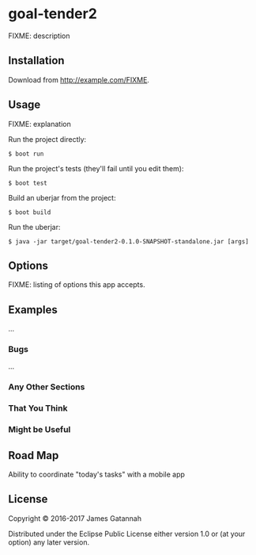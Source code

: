 # goal-tender2

FIXME: description

## Installation

Download from http://example.com/FIXME.

## Usage

FIXME: explanation

Run the project directly:

    $ boot run

Run the project's tests (they'll fail until you edit them):

    $ boot test

Build an uberjar from the project:

    $ boot build

Run the uberjar:

    $ java -jar target/goal-tender2-0.1.0-SNAPSHOT-standalone.jar [args]

## Options

FIXME: listing of options this app accepts.

## Examples

...

### Bugs

...

### Any Other Sections
### That You Think
### Might be Useful

## Road Map

Ability to coordinate "today's tasks" with a mobile app 

## License

Copyright © 2016-2017 James Gatannah

Distributed under the Eclipse Public License either version 1.0 or (at
your option) any later version.
